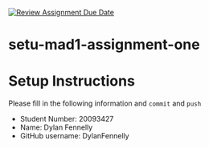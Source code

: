 [![Review Assignment Due Date](https://classroom.github.com/assets/deadline-readme-button-24ddc0f5d75046c5622901739e7c5dd533143b0c8e959d652212380cedb1ea36.svg)](https://classroom.github.com/a/zN0YBtu9)
# setu-mad1-assignment-one

# Setup Instructions

Please fill in the following information and `commit` and `push`

* Student Number: 20093427
* Name: Dylan Fennelly
* GitHub username: DylanFennelly

